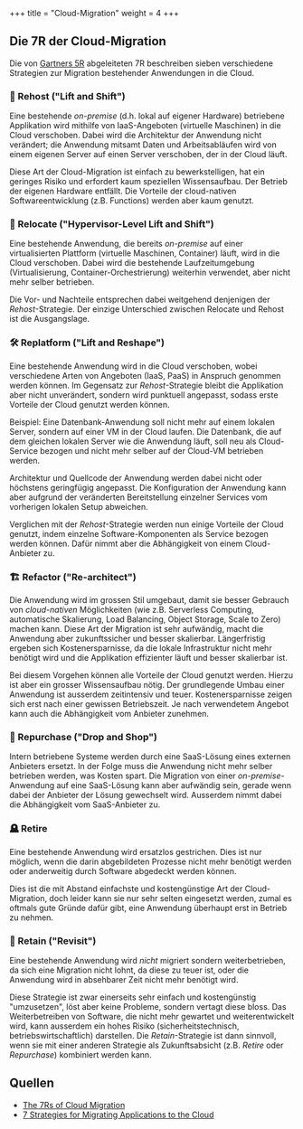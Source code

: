 +++
title = "Cloud-Migration"
weight = 4
+++

## Die 7R der Cloud-Migration

Die von [Gartners 5R](https://www.gartner.com/en/documents/1485116) abgeleiteten
7R beschreiben sieben verschiedene Strategien zur Migration bestehender
Anwendungen in die Cloud.

### :aerial_tramway: Rehost ("Lift and Shift")

Eine bestehende _on-premise_ (d.h. lokal auf eigener Hardware) betriebene
Applikation wird mithilfe von IaaS-Angeboten (virtuelle Maschinen) in die Cloud
verschoben. Dabei wird die Architektur der Anwendung nicht verändert; die
Anwendung mitsamt Daten und Arbeitsabläufen wird von einem eigenen Server auf
einen Server verschoben, der in der Cloud läuft.

Diese Art der Cloud-Migration ist einfach zu bewerkstelligen, hat ein geringes
Risiko und erfordert kaum speziellen Wissensaufbau. Der Betrieb der eigenen
Hardware entfällt. Die Vorteile der cloud-nativen Softwareentwicklung (z.B.
Functions) werden aber kaum genutzt.

### :mountain_cableway: Relocate ("Hypervisor-Level Lift and Shift")

Eine bestehende Anwendung, die bereits _on-premise_ auf einer virtualisierten
Plattform (virtuelle Maschinen, Container) läuft, wird in die Cloud verschoben.
Dabei wird die bestehende Laufzeitumgebung (Virtualisierung,
Container-Orchestrierung) weiterhin verwendet, aber nicht mehr selber betrieben.

Die Vor- und Nachteile entsprechen dabei weitgehend denjenigen der
_Rehost_-Strategie. Der einzige Unterschied zwischen Relocate und Rehost ist die
Ausgangslage.

### :hammer_and_wrench: Replatform ("Lift and Reshape")

Eine bestehende Anwendung wird in die Cloud verschoben, wobei verschiedene Arten
von Angeboten (IaaS, PaaS) in Anspruch genommen werden können. Im Gegensatz zur
_Rehost_-Strategie bleibt die Applikation aber nicht unverändert, sondern wird
punktuell angepasst, sodass erste Vorteile der Cloud genutzt werden können.

Beispiel: Eine Datenbank-Anwendung soll nicht mehr auf einem lokalen Server,
sondern auf einer VM in der Cloud laufen. Die Datenbank, die auf dem gleichen
lokalen Server wie die Anwendung läuft, soll neu als Cloud-Service bezogen und
nicht mehr selber auf der Cloud-VM betrieben werden.

Architektur und Quellcode der Anwendung werden dabei nicht oder höchstens
geringfügig angepasst. Die Konfiguration der Anwendung kann aber aufgrund der
veränderten Bereitstellung einzelner Services vom vorherigen lokalen Setup
abweichen.

Verglichen mit der _Rehost_-Strategie werden nun einige Vorteile der Cloud
genutzt, indem einzelne Software-Komponenten als Service bezogen werden können.
Dafür nimmt aber die Abhängigkeit von einem Cloud-Anbieter zu.

### :building_construction: Refactor ("Re-architect")

Die Anwendung wird im grossen Stil umgebaut, damit sie besser Gebrauch von
_cloud-nativen_ Möglichkeiten (wie z.B. Serverless Computing, automatische
Skalierung, Load Balancing, Object Storage, Scale to Zero) machen kann. Diese
Art der Migration ist sehr aufwändig, macht die Anwendung aber zukunftssicher
und besser skalierbar. Längerfristig ergeben sich Kostenersparnisse, da die
lokale Infrastruktur nicht mehr benötigt wird und die Applikation effizienter
läuft und besser skalierbar ist.

Bei diesem Vorgehen können alle Vorteile der Cloud genutzt werden. Hierzu ist
aber ein grosser Wissensaufbau nötig. Der grundlegende Umbau einer Anwendung ist
ausserdem zeitintensiv und teuer. Kostenersparnisse zeigen sich erst nach einer
gewissen Betriebszeit. Je nach verwendetem Angebot kann auch die Abhängigkeit
vom Anbieter zunehmen.

### :shopping_cart: Repurchase ("Drop and Shop")

Intern betriebene Systeme werden durch eine SaaS-Lösung eines externen Anbieters
ersetzt. In der Folge muss die Anwendung nicht mehr selber betrieben werden, was
Kosten spart. Die Migration von einer _on-premise_-Anwendung auf eine
SaaS-Lösung kann aber aufwändig sein, gerade wenn dabei der Anbieter der Lösung
gewechselt wird. Ausserdem nimmt dabei die Abhängigkeit vom SaaS-Anbieter zu.

### :headstone: Retire

Eine bestehende Anwendung wird ersatzlos gestrichen. Dies ist nur möglich, wenn
die darin abgebildeten Prozesse nicht mehr benötigt werden oder anderweitig
durch Software abgedeckt werden können.

Dies ist die mit Abstand einfachste und kostengünstige Art der Cloud-Migration,
doch leider kann sie nur sehr selten eingesetzt werden, zumal es oftmals gute
Gründe dafür gibt, eine Anwendung überhaupt erst in Betrieb zu nehmen.

### :no_good: Retain ("Revisit")

Eine bestehende Anwendung wird _nicht_ migriert sondern weiterbetrieben, da sich
eine Migration nicht lohnt, da diese zu teuer ist, oder die Anwendung wird in
absehbarer Zeit nicht mehr benötigt wird. 

Diese Strategie ist zwar einerseits sehr einfach und kostengünstig "umzusetzen",
löst aber keine Probleme, sondern vertagt diese bloss. Das Weiterbetreiben von
Software, die nicht mehr gewartet und weiterentwickelt wird, kann ausserdem ein
hohes Risiko (sicherheitstechnisch, betriebswirtschaftlich) darstellen. Die
_Retain_-Strategie ist dann sinnvoll, wenn sie mit einer anderen Strategie als
Zukunftsabsicht (z.B. _Retire_ oder _Repurchase_) kombiniert werden kann.

## Quellen

- [The 7Rs of Cloud
  Migration](https://bluexp.netapp.com/blog/aws-cvo-blg-strategies-for-aws-migration-the-new-7th-r-explained)
- [7 Strategies for Migrating Applications to the
  Cloud](https://aws.amazon.com/blogs/enterprise-strategy/new-possibilities-seven-strategies-to-accelerate-your-application-migration-to-aws/)
